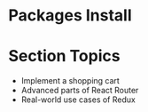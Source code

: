 # Packages Install

# Section Topics

-   Implement a shopping cart
-   Advanced parts of React Router
-   Real-world use cases of Redux
